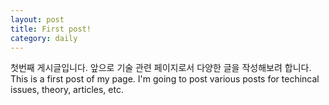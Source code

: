 ```yaml
---
layout: post
title: First post!
category: daily
---
```


첫번째 게시글입니다. 앞으로 기술 관련 페이지로서 다양한 글을 작성해보려 합니다.
This is a first post of my page. I'm going to post various posts for techincal issues, theory, articles, etc.